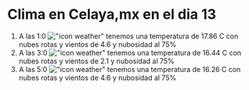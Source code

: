 # Clima en Celaya,mx en el dia 13

1. A las 1:0 !["icon weather"](http://openweathermap.org/img/w/04n.png) tenemos una temperatura de 17.86 C con nubes rotas y  vientos de 4.6 y nubosidad al 75%
1. A las 3:0 !["icon weather"](http://openweathermap.org/img/w/04n.png) tenemos una temperatura de 16.44 C con nubes rotas y  vientos de 2.1 y nubosidad al 75%
1. A las 5:0 !["icon weather"](http://openweathermap.org/img/w/04n.png) tenemos una temperatura de 16.26 C con nubes rotas y  vientos de 4.6 y nubosidad al 75%
